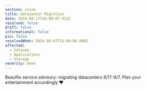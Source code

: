 ```yaml
---
section: issue
title: Datacenter Migration
date: 2024-08-17T16:00:07.912Z
resolved: false
draft: false
informational: false
pin: false
resolvedWhen: 2024-09-07T16:00:00.000Z
affected:
  - Gateway
  - Applications
  - Storage
severity: down
---
```

Beauflix service advisory: migrating datacenters 8/17-9/7. Plan your entertainment accordingly ❤️